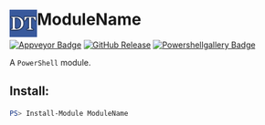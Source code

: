 ﻿# <img src="/Docs/Logo/logo.png" alt="Logo" width="48" align="left"/>  ModuleName

[![Appveyor Badge][appveyor-badge]][appveyor-status]
[![GitHub Release][release-badge]][release-status]
[![Powershellgallery Badge][psgallery-badge]][psgallery-status]

A `PowerShell` module.
 
## Install:

```powershell
PS> Install-Module ModuleName
```

[appveyor-badge]: https://ci.appveyor.com/api/projects/status/{ProjectID}?svg=true
[appveyor-status]: https://ci.appveyor.com/project/GitHubSlug/ModuleName

[release-badge]: https://img.shields.io/github/release/GitHubSlug/ModuleName.svg
[release-status]: https://github.com/GitHubSlug/ModuleName/releases

[psgallery-badge]: https://img.shields.io/badge/PowerShell_Gallery-1.0.0-green.svg
[psgallery-status]: https://www.powershellgallery.com/packages/ModuleName/1.0.0